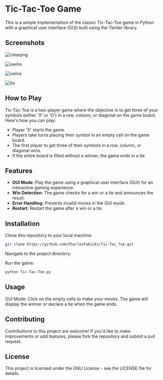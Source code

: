 # Tic-Tac-Toe Game

This is a simple implementation of the classic Tic-Tac-Toe game in Python with a graphical user interface (GUI) built using the Tkinter library.

## Screenshots
![clearpng](https://github.com/CharlesFabicki/Tic-Tac-Toe.Game/assets/103677730/a5e4298f-cbd4-46e6-a8f0-4a3150f08898)

![owins](https://github.com/CharlesFabicki/Tic-Tac-Toe.Game/assets/103677730/b56bd0cb-2aaf-4348-8b9e-c42b75cf1b3c)

![xwins](https://github.com/CharlesFabicki/Tic-Tac-Toe.Game/assets/103677730/4e70d494-c15e-4a17-8380-eeb65e5e4f16)

![tie](https://github.com/CharlesFabicki/Tic-Tac-Toe.Game/assets/103677730/69356554-60aa-4dc3-81fe-5c110c763d34)

## How to Play

Tic-Tac-Toe is a two-player game where the objective is to get three of your symbols (either 'X' or 'O') in a row, column, or diagonal on the game board. Here's how you can play:

- Player 'X' starts the game.
- Players take turns placing their symbol in an empty cell on the game board.
- The first player to get three of their symbols in a row, column, or diagonal wins.
- If the entire board is filled without a winner, the game ends in a tie.

## Features


- **GUI Mode**: Play the game using a graphical user interface (GUI) for an interactive gaming experience.
- **Win Detection**: The game checks for a win or a tie and announces the result.
- **Error Handling**: Prevents invalid moves in the GUI mode.
- **Restart**: Restart the game after a win or a tie.

## Installation

 Clone this repository to your local machine:

   ```bash
   git clone https://github.com/CharlesFabicki/Tic-Tac_Toe.git
   ```
Navigate to the project directory:

Run the game:

```bash
python Tic-Tac-Toe.py
```

## Usage

GUI Mode: Click on the empty cells to make your moves. The game will display the winner or declare a tie when the game ends.
## Contributing
Contributions to this project are welcome! If you'd like to make improvements or add features, please fork the repository and submit a pull request.

## License
This project is licensed under the GNU License - see the LICENSE file for details.

